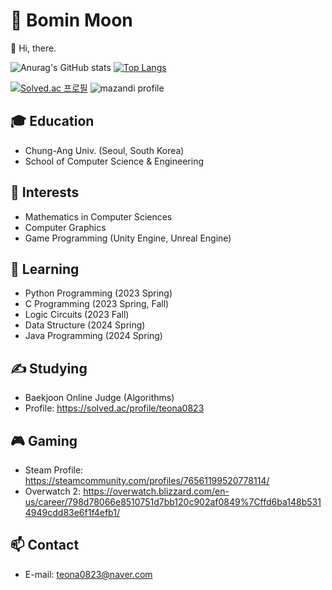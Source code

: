 # 🧒 Bomin Moon
👋 Hi, there.

![Anurag's GitHub stats](https://github-readme-stats.vercel.app/api?username=teona0823&show_icons=true&theme=tokyonight)
[![Top Langs](https://github-readme-stats.vercel.app/api/top-langs/?username=teona0823&langs_count=10&layout=compact&theme=tokyonight)](https://github.com/jogilsang/jogilsang)﻿

[![Solved.ac 프로필](http://mazassumnida.wtf/api/v2/generate_badge?boj=teona0823)](https://solved.ac/teona0823)
![mazandi profile](http://mazandi.herokuapp.com/api?handle=teona0823&theme=dark)
## 🎓 Education
- Chung-Ang Univ. (Seoul, South Korea)
- School of Computer Science & Engineering
## 👀 Interests
- Mathematics in Computer Sciences
- Computer Graphics
- Game Programming (Unity Engine, Unreal Engine)
## 🌱 Learning
- Python Programming (2023 Spring)
- C Programming (2023 Spring, Fall)
- Logic Circuits (2023 Fall)
- Data Structure (2024 Spring)
- Java Programming (2024 Spring)
## ✍️ Studying
- Baekjoon Online Judge (Algorithms)
- Profile: <https://solved.ac/profile/teona0823>
## 🎮 Gaming
- Steam Profile: <https://steamcommunity.com/profiles/76561199520778114/>
- Overwatch 2: <https://overwatch.blizzard.com/en-us/career/798d78066e8510751d7bb120c902af0849%7Cffd6ba148b5314949cdd83e6f1f4efb1/>
## 📫 Contact
- E-mail: teona0823@naver.com
